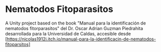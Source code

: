 # Nematodos Fitoparasitos

A Unity project based on the book "Manual para la identificación de nematodos fitorparasitos" del Dr. Oscar Adrian Guzman Piedrahita desarrollada para la Universidad de Caldas, accesible desde [https://nicolas1912i.itch.io/manual-para-la-identificacin-de-nematodos-fitoparsitos]
